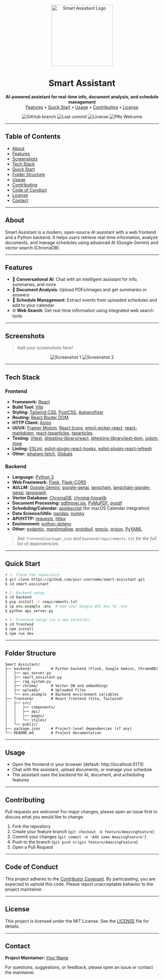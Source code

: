 <p align="center">
  <img src="https://placehold.co/200x200?text=Logo" alt="Smart Assistant Logo" width="200"/>
</p>

<h1 align="center">Smart Assistant</h1>

<p align="center">
  <b>AI-powered assistant for real-time info, document analysis, and schedule management</b><br/>
  <a href="#features">Features</a> •
  <a href="#quick-start">Quick Start</a> •
  <a href="#usage">Usage</a> •
  <a href="#contributing">Contributing</a> •
  <a href="#license">License</a>
</p>

<p align="center">
  <img alt="GitHub branch" src="https://img.shields.io/badge/branch-backend-blue">
  <img alt="Last commit" src="https://img.shields.io/badge/commit-9452085--2025--06--26-brightgreen">
  <img alt="License" src="https://img.shields.io/badge/license-MIT-green">
  <img alt="PRs Welcome" src="https://img.shields.io/badge/PRs-welcome-brightgreen.svg?style=flat-square">
</p>

---

## Table of Contents
- [About](#about)
- [Features](#features)
- [Screenshots](#screenshots)
- [Tech Stack](#tech-stack)
- [Quick Start](#quick-start)
- [Folder Structure](#folder-structure)
- [Usage](#usage)
- [Contributing](#contributing)
- [Code of Conduct](#code-of-conduct)
- [License](#license)
- [Contact](#contact)

---

## About
Smart Assistant is a modern, open-source AI assistant with a web frontend and a Python backend. It helps users retrieve real-time information, analyze documents, and manage schedules using advanced AI (Google Gemini) and vector search (ChromaDB).

---

## Features
- 💬 **Conversational AI**: Chat with an intelligent assistant for info, summaries, and more
- 📄 **Document Analysis**: Upload PDFs/images and get summaries or answers
- 📅 **Schedule Management**: Extract events from uploaded schedules and add to your calendar
- 🌐 **Web Search**: Get real-time information using integrated web search tools

---

## Screenshots
> _Add your screenshots here!_

<p align="center">
  <img src="https://placehold.co/600x300?text=Screenshot+1" alt="Screenshot 1"/>
  <img src="https://placehold.co/600x300?text=Screenshot+2" alt="Screenshot 2"/>
</p>

---

## Tech Stack

### Frontend
- **Framework:** [React](https://react.dev/)
- **Build Tool:** [Vite](https://vitejs.dev/)
- **Styling:** [Tailwind CSS](https://tailwindcss.com/), [PostCSS](https://postcss.org/), [Autoprefixer](https://github.com/postcss/autoprefixer)
- **Routing:** [React Router DOM](https://reactrouter.com/)
- **HTTP Client:** [Axios](https://axios-http.com/)
- **UI/UX:** [Framer Motion](https://www.framer.com/motion/), [React Icons](https://react-icons.github.io/react-icons/), [emoji-picker-react](https://github.com/ealush/emoji-picker-react), [react-markdown](https://github.com/remarkjs/react-markdown), [react-tsparticles](https://github.com/matteobruni/tsparticles), [tsparticles](https://github.com/matteobruni/tsparticles)
- **Testing:** [Vitest](https://vitest.dev/), [@testing-library/react](https://testing-library.com/docs/react-testing-library/intro/), [@testing-library/jest-dom](https://github.com/testing-library/jest-dom), [jsdom](https://github.com/jsdom/jsdom), [msw](https://mswjs.io/)
- **Linting:** [ESLint](https://eslint.org/), [eslint-plugin-react-hooks](https://www.npmjs.com/package/eslint-plugin-react-hooks), [eslint-plugin-react-refresh](https://www.npmjs.com/package/eslint-plugin-react-refresh)
- **Other:** [whatwg-fetch](https://github.com/github/fetch), [Globals](https://www.npmjs.com/package/globals)

### Backend
- **Language:** [Python 3](https://www.python.org/)
- **Web Framework:** [Flask](https://flask.palletsprojects.com/), [Flask-CORS](https://flask-cors.readthedocs.io/)
- **AI/LLM:** [Google Gemini](https://ai.google.dev/), [google-genai](https://pypi.org/project/google-genai/), [langchain](https://python.langchain.com/), [langchain-google-genai](https://pypi.org/project/langchain-google-genai/), [langgraph](https://github.com/langchain-ai/langgraph)
- **Vector Database:** [ChromaDB](https://www.trychroma.com/), [chroma-hnswlib](https://pypi.org/project/chroma-hnswlib/)
- **Document Processing:** [pdfminer.six](https://github.com/pdfminer/pdfminer.six), [PyMuPDF](https://github.com/pymupdf/PyMuPDF), [pypdf](https://github.com/py-pdf/pypdf)
- **Scheduling/Calendar:** [applescript](https://pypi.org/project/applescript/) (for macOS Calendar integration)
- **Data Science/Utils:** [pandas](https://pandas.pydata.org/), [numpy](https://numpy.org/)
- **API/HTTP:** [requests](https://docs.python-requests.org/), [httpx](https://www.python-httpx.org/)
- **Environment:** [python-dotenv](https://pypi.org/project/python-dotenv/)
- **Other:** [pydantic](https://docs.pydantic.dev/), [marshmallow](https://marshmallow.readthedocs.io/), [protobuf](https://developers.google.com/protocol-buffers), [grpcio](https://grpc.io/), [orjson](https://github.com/ijl/orjson), [PyYAML](https://pyyaml.org/)

> _See `frontend/package.json` and `backend/requirements.txt` for the full list of dependencies._

---

## Quick Start
```bash
# 1. Clone the repository
$ git clone https://github.com/your-username/smart-assistant.git
$ cd smart-assistant

# 2. Backend setup
$ cd backend
$ pip install -r requirements.txt
$ cp env.example .env  # Add your Google API key to .env
$ python api_server.py

# 3. Frontend setup (in a new terminal)
$ cd frontend
$ npm install
$ npm run dev
```

---

## Folder Structure
```
Smart Assistant/
├── backend/         # Python backend (Flask, Google Gemini, ChromaDB)
│   ├── api_server.py
│   ├── smart_assistant.py
│   ├── rag_system.py
│   ├── chroma/      # Vector DB and embeddings
│   ├── uploads/     # Uploaded files
│   └── env.example  # Backend environment variables
├── frontend/        # React frontend (Vite, Tailwind)
│   ├── src/
│   │   ├── components/
│   │   ├── api/
│   │   ├── pages/
│   │   └── styles/
│   └── public/
├── package.json     # Project-level dependencies (if any)
└── README.md        # Project documentation
```

---

## Usage
- Open the frontend in your browser (default: http://localhost:5173)
- Chat with the assistant, upload documents, or manage your schedule
- The assistant uses the backend for AI, document, and scheduling features

---

## Contributing
Pull requests are welcome! For major changes, please open an issue first to discuss what you would like to change.

1. Fork the repository
2. Create your feature branch (`git checkout -b feature/AmazingFeature`)
3. Commit your changes (`git commit -m 'Add some AmazingFeature'`)
4. Push to the branch (`git push origin feature/AmazingFeature`)
5. Open a Pull Request

---

## Code of Conduct
This project adheres to the [Contributor Covenant](https://www.contributor-covenant.org/). By participating, you are expected to uphold this code. Please report unacceptable behavior to the project maintainer.

---

## License
This project is licensed under the MIT License. See the [LICENSE](LICENSE) file for details.

---

## Contact
**Project Maintainer:** [Your Name](mailto:your.email@example.com)

For questions, suggestions, or feedback, please open an issue or contact the maintainer. 